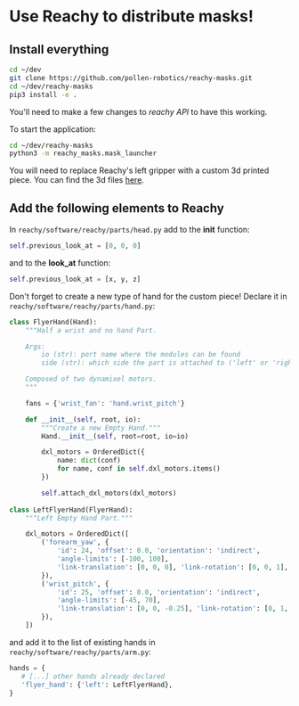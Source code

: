 # Use Reachy to distribute masks! 

## Install everything

```bash
cd ~/dev
git clone https://github.com/pollen-robotics/reachy-masks.git
cd ~/dev/reachy-masks
pip3 install -e .
```

You'll need to make a few changes to *reachy API* to have this working.

To start the application:
```bash
cd ~/dev/reachy-masks
python3 -m reachy_masks.mask_launcher   
```

You will need to replace Reachy's left gripper with a custom 3d printed piece. You can find the 3d files [here](https://cad.onshape.com/documents/bab2997550deb4aad12c7153/w/db22f447bcbaf9fd28d5a02d/e/b4d43361b40b080d9f70675a).

## Add the following elements to Reachy

In `reachy/software/reachy/parts/head.py` add to the **__init__** function:
```python
self.previous_look_at = [0, 0, 0]
```
and to the **look_at** function:
```python
self.previous_look_at = [x, y, z]
```

Don't forget to create a new type of hand for the custom piece!
Declare it in `reachy/software/reachy/parts/hand.py`:
```python
class FlyerHand(Hand):
    """Half a wrist and no hand Part.

    Args:
        io (str): port name where the modules can be found
        side (str): which side the part is attached to ('left' or 'right')

    Composed of two dynamixel motors.
    """

    fans = {'wrist_fan': 'hand.wrist_pitch'}

    def __init__(self, root, io):
        """Create a new Empty Hand."""
        Hand.__init__(self, root=root, io=io)

        dxl_motors = OrderedDict({
            name: dict(conf)
            for name, conf in self.dxl_motors.items()
        })

        self.attach_dxl_motors(dxl_motors)
        
class LeftFlyerHand(FlyerHand):
    """Left Empty Hand Part."""

    dxl_motors = OrderedDict([
        ('forearm_yaw', {
            'id': 24, 'offset': 0.0, 'orientation': 'indirect',
            'angle-limits': [-100, 100],
            'link-translation': [0, 0, 0], 'link-rotation': [0, 0, 1],
        }),
        ('wrist_pitch', {
            'id': 25, 'offset': 0.0, 'orientation': 'indirect',
            'angle-limits': [-45, 70],
            'link-translation': [0, 0, -0.25], 'link-rotation': [0, 1, 0],
        }),
    ])
 ```
 and add it to the list of existing hands in `reachy/software/reachy/parts/arm.py`:
 ```python
 hands = {
    # [...] other hands already declared
    'flyer_hand': {'left': LeftFlyerHand},
}
```
